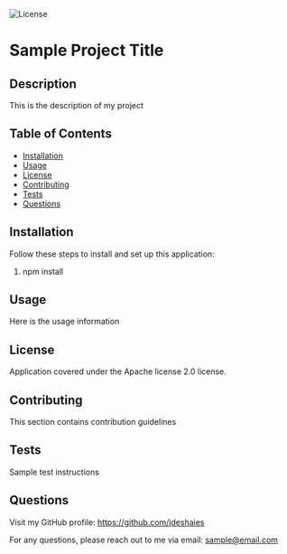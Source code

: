 ![License](https://img.shields.io/badge/License-Apache_2.0-blue.svg)

# Sample Project Title

## Description

This is the description of my project

## Table of Contents
- [Installation](#installation)
- [Usage](#usage)
- [License](#license)
- [Contributing](#contributing)
- [Tests](#tests)
- [Questions](#questions)

## Installation

Follow these steps to install and set up this application:
1. npm install

## Usage

Here is the usage information

## License

Application covered under the Apache license 2.0 license.

## Contributing

This section contains contribution guidelines

## Tests

Sample test instructions

## Questions

Visit my GitHub profile: https://github.com/jdeshaies

For any questions, please reach out to me via email: sample@email.com